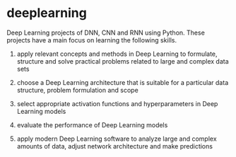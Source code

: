 # deeplearning
Deep Learning projects of DNN, CNN and RNN using Python. These projects have a main focus on learning the following skills.

1) apply relevant concepts and methods in Deep Learning to formulate, structure and solve practical problems related to large and complex data sets

2) choose a Deep Learning architecture that is suitable for a particular data structure, problem formulation and scope

3) select appropriate activation functions and hyperparameters in Deep Learning models

4) evaluate the performance of Deep Learning models

5) apply modern Deep Learning software to analyze large and complex amounts of data, adjust network architecture and make predictions
